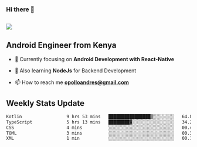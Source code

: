 ### Hi there 👋
<h2 align="left"><img src="https://readme-typing-svg.herokuapp.com?color=000000&lines=I'm+Andrew+Opollo😊;Welcome+to+my+Github😜"> </h2>

## Android Engineer from Kenya


- 🌱 Currently focusing on **Android Development with React-Native**

- 🔭 Also learning **NodeJs** for Backend Development

- 📫 How to reach me **opolloandres@gmail.com**


## Weekly Stats Update
<!--START_SECTION:waka-->

```txt
Kotlin                 9 hrs 53 mins   ████████████████▒░░░░░░░░   64.86 %
TypeScript             5 hrs 13 mins   ████████▓░░░░░░░░░░░░░░░░   34.23 %
CSS                    4 mins          ░░░░░░░░░░░░░░░░░░░░░░░░░   00.44 %
TOML                   3 mins          ░░░░░░░░░░░░░░░░░░░░░░░░░   00.35 %
XML                    1 min           ░░░░░░░░░░░░░░░░░░░░░░░░░   00.11 %
```

<!--END_SECTION:waka-->



